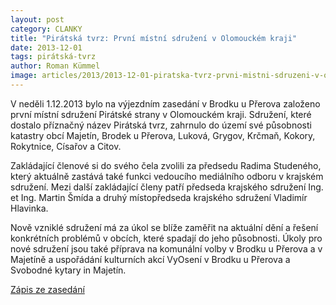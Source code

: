 ```yaml
---
layout: post
category: CLANKY
title: "Pirátská tvrz: První místní sdružení v Olomouckém kraji"
date: 2013-12-01
tags: pirátská-tvrz
author: Roman Kümmel
image: articles/2013/2013-12-01-piratska-tvrz-prvni-mistni-sdruzeni-v-olomouckem-kraji.jpg   #751x422 pixelu
---
```

V neděli 1.12.2013 bylo na výjezdním zasedání v Brodku u Přerova založeno první místní sdružení Pirátské strany v Olomouckém kraji. Sdružení, které dostalo příznačný název Pirátská tvrz, zahrnulo do území své působnosti katastry obcí Majetín, Brodek u Přerova, Luková, Grygov, Krčmaň, Kokory, Rokytnice, Císařov a Citov.

Zakládající členové si do svého čela zvolili za předsedu Radima Studeného, který aktuálně zastává také funkci vedoucího mediálního odboru v krajském sdružení. Mezi další zakládající členy patří předseda krajského sdružení Ing. et Ing. Martin Šmída a druhý místopředseda krajského sdružení Vladimír Hlavinka.

Nově vzniklé sdružení má za úkol se blíže zaměřit na aktuální dění a řešení konkrétních problémů v obcích, které spadají do jeho působnosti. Úkoly pro nové sdružení jsou také příprava na komunální volby v Brodku u Přerova a v Majetíně a uspořádání kulturních akcí VyOsení v Brodku u Přerova a Svobodné kytary in Majetín.

[Zápis ze zasedání](https://wiki.pirati.cz/regiony/olomoucko/pks/7_2013)

